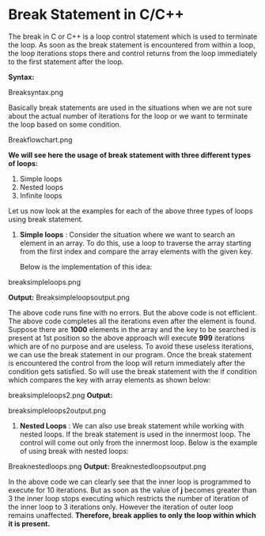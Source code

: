 # Break Statement in C/C++

The break in C or C++ is a loop control statement which is used to terminate the loop. As soon as the break statement is encountered from within a loop, the loop iterations stops there and control returns from the loop immediately to the first statement after the loop.

**Syntax:**

Breaksyntax.png

Basically break statements are used in the situations when we are not sure about the actual number of iterations for the loop or we want to terminate the loop based on some condition.

Breakflowchart.png

**We will see here the usage of break statement with three different types of loops:**

1. Simple loops
2. Nested loops
3. Infinite loops

Let us now look at the examples for each of the above three types of loops using break statement.

1. **Simple loops** : Consider the situation where we want to search an element in an array. To do this, use a loop to traverse the array starting from the first index and compare the array elements with the given key.

   Below is the implementation of this idea:

breaksimpleloops.png

**Output:** Breaksimpleloopsoutput.png

The above code runs fine with no errors. But the above code is not efficient. The above code completes all the iterations even after the element is found. Suppose there are **1000** elements in the array and the key to be searched is present at 1st position so the above approach will execute **999** iterations which are of no purpose and are useless. To avoid these useless iterations, we can use the break statement in our program. Once the break statement is encountered the control from the loop will return immediately after the condition gets satisfied. So will use the break statement with the if condition which compares the key with array elements as shown below:

breaksimpleloops2.png **Output:**

breaksimpleloops2output.png

1. **Nested Loops** : We can also use break statement while working with nested loops. If the break statement is used in the innermost loop. The control will come out only from the innermost loop. Below is the example of using break with nested loops:

Breaknestedloops.png **Output:** Breaknestedloopsoutput.png

In the above code we can clearly see that the inner loop is programmed to execute for 10 iterations. But as soon as the value of **j** becomes greater than 3 the inner loop stops executing which restricts the number of iteration of the inner loop to 3 iterations only. However the iteration of outer loop remains unaffected. **Therefore, break applies to only the loop within which it is present.**

